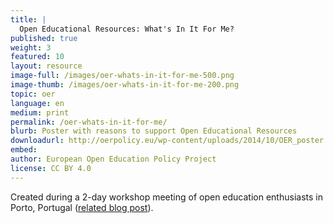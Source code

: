 ```yaml
---
title: |
  Open Educational Resources: What's In It For Me?
published: true
weight: 3
featured: 10
layout: resource
image-full: /images/oer-whats-in-it-for-me-500.png
image-thumb: /images/oer-whats-in-it-for-me-200.png
topic: oer
language: en
medium: print
permalink: /oer-whats-in-it-for-me/
blurb: Poster with reasons to support Open Educational Resources
downloadurl: http://oerpolicy.eu/wp-content/uploads/2014/10/OER_poster.pdf
embed:
author: European Open Education Policy Project
license: CC BY 4.0
---
```


Created during a 2-day workshop meeting of open education enthusiasts in Porto, Portugal ([related blog post](http://oerpolicy.eu/postcard-from-the-oer-workshop-in-porto/)).

